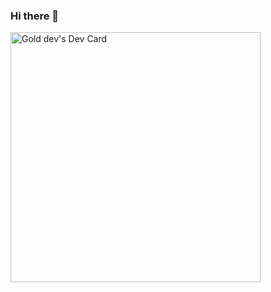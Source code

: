 ### Hi there 👋

<!--
**Gold-Dev726/Gold-Dev726** is a ✨ _special_ ✨ repository because its `README.md` (this file) appears on your GitHub profile.

Here are some ideas to get you started:

- 🔭 I’m currently working on ...
- 🌱 I’m currently learning ...
- 👯 I’m looking to collaborate on ...
- 🤔 I’m looking for help with ...
- 💬 Ask me about ...
- 📫 How to reach me: ...
- 😄 Pronouns: ...
- ⚡ Fun fact: ...
-->
<a href="https://app.daily.dev/goldendev726"><img src="https://api.daily.dev/devcards/435dbae4b9ba4edb97ff79d2a035bb4d.png?r=9w5" width="400" alt="Gold dev's Dev Card"/></a>
